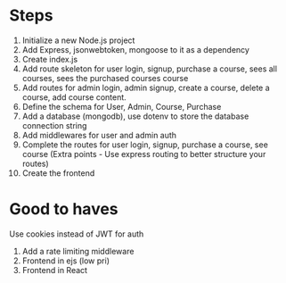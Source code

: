 # Steps
1. Initialize a new Node.js project
2. Add Express, jsonwebtoken, mongoose to it as a dependency
3. Create index.js
4. Add route skeleton for user login, signup, purchase a course, sees all courses, sees the purchased courses course
5. Add routes for admin login, admin signup, create a course, delete a course, add course content.
6. Define the schema for User, Admin, Course, Purchase
7. Add a database (mongodb), use dotenv to store the database connection string
8. Add middlewares for user and admin auth
9. Complete the routes for user login, signup, purchase a course, see course (Extra points - Use express routing to better structure your routes)
10. Create the frontend


# Good to haves

Use cookies instead of JWT for auth
1. Add a rate limiting middleware
2. Frontend in ejs (low pri)
3. Frontend in React
